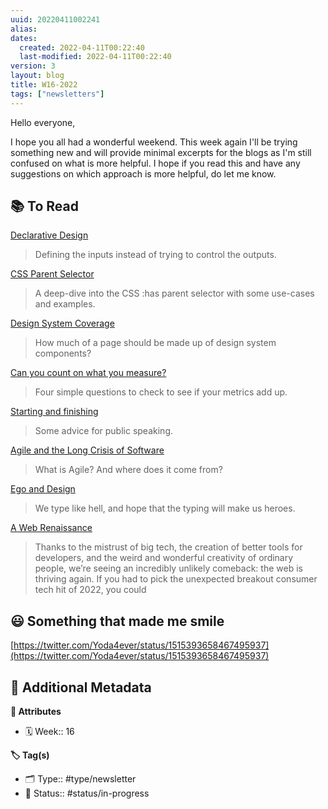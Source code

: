 ```yaml
---
uuid: 20220411002241
alias:
dates:
  created: 2022-04-11T00:22:40
  last-modified: 2022-04-11T00:22:40
version: 3
layout: blog
title: W16-2022
tags: ["newsletters"]
---
```


Hello everyone,

I hope you all had a wonderful weekend. This week again I'll be trying something new and will provide minimal excerpts for the blogs as I'm still confused on what is more helpful. I hope if you read this and have any suggestions on which approach is more helpful, do let me know.

## 📚 To Read

[Declarative Design](https://adactio.com/journal/18982)

> Defining the inputs instead of trying to control the outputs.

[CSS Parent Selector](https://ishadeed.com/article/css-has-parent-selector/)

> A deep-dive into the CSS :has parent selector with some use-cases and examples.

[Design System Coverage](https://superfriendly.com/design-systems/articles/design-system-coverage/)

> How much of a page should be made up of design system components?

[Can you count on what you measure?](https://clearleft.com/posts/can-you-count-on-what-you-measure)

> Four simple questions to check to see if your metrics add up.

[Starting and finishing](https://adactio.com/journal/18976)

> Some advice for public speaking.

[Agile and the Long Crisis of Software](https://logicmag.io/clouds/agile-and-the-long-crisis-of-software/)

> What is Agile? And where does it come from?

[Ego and Design](https://www.robinrendle.com/notes/ego-and-design/)

> We type like hell, and hope that the typing will make us heroes.

[A Web Renaissance](https://anildash.com/2022/04/13/a-web-renaissance/)

> Thanks to the mistrust of big tech, the creation of better tools for developers, and the weird and wonderful creativity of ordinary people, we’re seeing an incredibly unlikely comeback: the web is thriving again. If you had to pick the unexpected breakout consumer tech hit of 2022, you could

## 😃 Something that made me smile

[https://twitter.com/Yoda4ever/status/1515393658467495937](https://twitter.com/Yoda4ever/status/1515393658467495937)

## 📇 Additional Metadata

**🧰 Attributes**

- 🗓️ Week:: 16

**🏷 Tag(s)**

- 🗂 Type:: #type/newsletter
- 🏁 Status:: #status/in-progress
